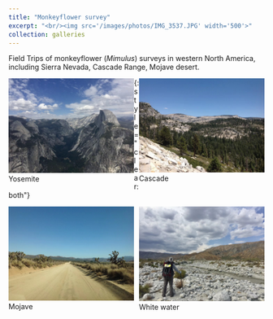 ```yaml
---
title: "Monkeyflower survey"
excerpt: "<br/><img src='/images/photos/IMG_3537.JPG' width='500'>"
collection: galleries
---
```


Field Trips of monkeyflower (*Mimulus*) surveys in western North America, including Sierra Nevada, Cascade Range, Mojave desert.


<div class="container">
    <div style="float:left;width:49%">
	    <img src="/images/photos/IMG_3537.JPG">
	    <figcaption>Yosemite</figcaption>
    </div>
    <div style="float:right;width:49%">
	    <img src="/images/photos/IMG_3539.JPG">
	    <figcaption>Cascade</figcaption>
    </div>
</div>

{: style="clear: both"}

<div class="container">
    <div style="float:left;width:49%">
	    <img src="/images/photos/IMG_3538.JPG">
	    <figcaption>Mojave</figcaption>
    </div>
    <div style="float:right;width:49%">
	    <img src="/images/photos/IMG_3541.JPG">
	    <figcaption>White water</figcaption>
    </div>
</div>


